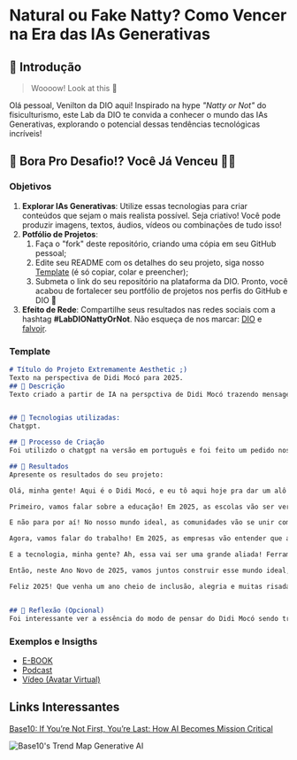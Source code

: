 # Natural ou Fake Natty? Como Vencer na Era das IAs Generativas

## 🚀 Introdução

> Woooow! Look at this 👀

Olá pessoal, Venilton da DIO aqui! Inspirado na hype _"Natty or Not"_ do fisiculturismo, este Lab da DIO te convida a conhecer o mundo das IAs Generativas, explorando o potencial dessas tendências tecnológicas incríveis!

## 🎯 Bora Pro Desafio!? Você Já Venceu 💪🤓

### Objetivos

1. **Explorar IAs Generativas**: Utilize essas tecnologias para criar conteúdos que sejam o mais realista possível. Seja criativo! Você pode produzir imagens, textos, áudios, vídeos ou combinações de tudo isso!
1. **Potfólio de Projetos**:
    1. Faça o "fork" deste repositório, criando uma cópia em seu GitHub pessoal;
    2. Edite seu README com os detalhes do seu projeto, siga nosso [Template](#template) (é só copiar, colar e preencher);
    3. Submeta o link do seu repositório na plataforma da DIO. Pronto, você acabou de fortalecer seu portfólio de projetos nos perfis do GitHub e DIO 🚀
1. **Efeito de Rede**: Compartilhe seus resultados nas redes sociais com a hashtag **#LabDIONattyOrNot**. Não esqueça de nos marcar: [DIO](https://www.linkedin.com/school/dio-makethechange) e [falvojr](https://www.linkedin.com/in/falvojr).

### Template

```markdown
# Título do Projeto Extremamente Aesthetic ;)
Texto na perspectiva de Didi Mocó para 2025.
## 📒 Descrição
Texto criado a partir de IA na perspctiva de Didi Mocó trazendo mensagem de felicitações para o novo ano de 2025, tendo em vista uma sociedade mais igualitária. Uma mensagem que ressalta o respeito e a valorização das singularidades.


## 🤖 Tecnologias utilizadas:
Chatgpt.

## 🧐 Processo de Criação
Foi utilizdo o chatgpt na versão em português e foi feito um pedido nos seguintes moldes: uma fala sobre o mundo ideal mais inclusivo no futuro , que acolha as diferenças, como se fosse o Didi Mocó falando no Fantástico dando felicitações para o ano de 2025.

## 🚀 Resultados
Apresente os resultados do seu projeto:

Olá, minha gente! Aqui é o Didi Mocó, e eu tô aqui hoje pra dar um alô especial e desejar um Feliz Ano Novo de 2025 pra todo mundo! Olha, eu tô tão animado que até parece que eu tomei um banho de água de coco! Vamos juntos imaginar um futuro mais bonito, mais inclusivo e que acolha as diferenças, porque é disso que a gente precisa, né?

Primeiro, vamos falar sobre a educação! Em 2025, as escolas vão ser verdadeiros lares de aprendizado, onde cada criança, independente de suas habilidades ou origens, vai se sentir acolhida. Imagina só! Professores preparados, com muito amor no coração, prontos pra ajudar cada aluno a brilhar do seu jeito. E os colegas? Ah, esses vão aprender desde cedo a respeitar e valorizar as diferenças, porque cada um é uma estrela única nesse céu maravilhoso que é a nossa sociedade!

E não para por aí! No nosso mundo ideal, as comunidades vão se unir como uma grande família. Vão ter festas, eventos e atividades que reúnem todo mundo, sem discriminação. Vai ser como um carnaval, onde cada um pode mostrar sua cultura, sua música e sua dança! E o melhor: todo mundo vai ser bem-vindo, sem medo de ser julgado. Vai ser uma verdadeira festa da diversidade!

Agora, vamos falar do trabalho! Em 2025, as empresas vão entender que a diversidade é uma força poderosa. Elas vão contratar pessoas de todas as idades, gêneros, etnias e habilidades. E isso vai trazer novas ideias e muita criatividade! Imagina só um escritório cheio de gente diferente, cada um contribuindo com seu talento. Vai ser uma explosão de inovação, como um fogos de artifício no céu!

E a tecnologia, minha gente? Ah, essa vai ser uma grande aliada! Ferramentas e aplicativos vão facilitar a comunicação e a inclusão, permitindo que todos tenham acesso à informação e possam participar ativamente da sociedade. A tecnologia vai ajudar a derrubar barreiras e construir pontes, unindo as pessoas de uma forma que a gente nunca viu antes!

Então, neste Ano Novo de 2025, vamos juntos construir esse mundo ideal, onde a inclusão é a regra e não a exceção. Vamos celebrar as diferenças, porque elas são o que nos torna humanos! E lembrem-se: a mudança começa com cada um de nós. Vamos espalhar amor, respeito e solidariedade por onde passarmos!

Feliz 2025! Que venha um ano cheio de inclusão, alegria e muitas risadas! E lembrem-se: a vida é uma grande comédia, e a gente é o protagonista da nossa própria história! Vamos fazer dela uma história linda! Um abração e até a próxima!


## 💭 Reflexão (Opcional)
Foi interessante ver a essência do modo de pensar do Didi Mocó sendo traduzida em um texto. E ver o potencial dos recursos da IA para valorizar ideias importantes, e até amplificar vozes de pessoas comuns.
```

### Exemplos e Insigths

- [E-BOOK](/exemplos/E-BOOK.md)
- [Podcast](/exemplos/PODCAST.md)
- [Vídeo (Avatar Virtual)](/exemplos/VIDEO.md)

## Links Interessantes

[Base10: If You’re Not First, You’re Last: How AI Becomes Mission Critical](https://base10.vc/post/generative-ai-mission-critical/)

![Base10's Trend Map Generative AI](https://github.com/digitalinnovationone/lab-natty-or-not/assets/730492/f4df26e8-f8f7-4419-8252-c69d73ea930c)
